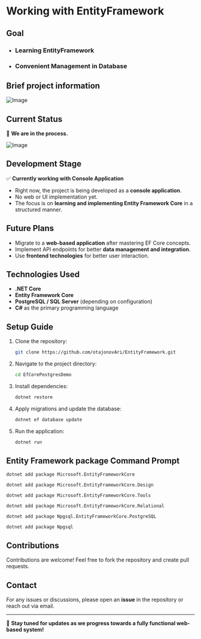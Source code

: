 # Working with EntityFramework

## Goal

* ### Learning EntityFramework
* ### Convenient Management in Database

## Brief project information

![Image](https://github.com/user-attachments/assets/1426d54d-ed47-4090-bfa3-974c8fdce37b)

## Current Status

🚀 **We are in the process.**

![Image](https://github.com/user-attachments/assets/c5372d1d-ff24-4ec3-b924-191a82651ae0)

## Development Stage

✅ **Currently working with Console Application**

- Right now, the project is being developed as a **console application**.
- No web or UI implementation yet.
- The focus is on **learning and implementing Entity Framework Core** in a structured manner.

## Future Plans

- Migrate to a **web-based application** after mastering EF Core concepts.
- Implement API endpoints for better **data management and integration**.
- Use **frontend technologies** for better user interaction.

## Technologies Used

- **.NET Core**
- **Entity Framework Core**
- **PostgreSQL / SQL Server** (depending on configuration)
- **C#** as the primary programming language

## Setup Guide

1. Clone the repository:
   ```sh
   git clone https://github.com/otajonovAri/EntityFramework.git
   ```
2. Navigate to the project directory:
   ```sh
   cd EfCorePostgresDemo
   ```
3. Install dependencies:
   ```sh
   dotnet restore
   ```
4. Apply migrations and update the database:
   ```sh
   dotnet ef database update
   ```
5. Run the application:
   ```sh
   dotnet run
   ```

## Entity Framework package Command Prompt
```
dotnet add package Microsoft.EntityFrameworkCore
```
```
dotnet add package Microsoft.EntityFrameworkCore.Design
```
```
dotnet add package Microsoft.EntityFrameworkCore.Tools
```
```
dotnet add package Microsoft.EntityFrameworkCore.Relational
```
```
dotnet add package Npgsql.EntityFrameworkCore.PostgreSQL
```
```
dotnet add package Npgsql
```

## Contributions

Contributions are welcome! Feel free to fork the repository and create pull requests.

## Contact

For any issues or discussions, please open an **issue** in the repository or reach out via email.

---

📌 **Stay tuned for updates as we progress towards a fully functional web-based system!**
